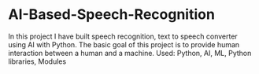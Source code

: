# AI-Based-Speech-Recognition
In this project I have built speech recognition, text to speech converter using AI with Python. The basic goal of this project is to provide human interaction between a human and a machine. Used: Python, AI, ML, Python libraries, Modules
